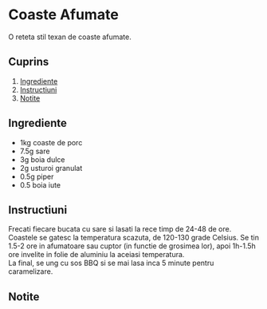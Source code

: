 # Coaste Afumate

O reteta stil texan de coaste afumate. 

## Cuprins

1. [Ingrediente](#ingrediente)
2. [Instructiuni](#instructiuni)
3. [Notite](#notite)

## Ingrediente

- 1kg coaste de porc
- 7.5g sare
- 3g boia dulce
- 2g usturoi granulat
- 0.5g piper
- 0.5 boia iute

## Instructiuni

Frecati fiecare bucata cu sare si lasati la rece timp de 24-48 de ore.  
Coastele se gatesc la temperatura scazuta, de 120-130 grade Celsius.
Se tin 1.5-2 ore in afumatoare sau cuptor (in functie de grosimea lor), apoi 1h-1.5h ore invelite in folie de aluminiu la aceiasi temperatura.  
La final, se ung cu sos BBQ si se mai lasa inca 5 minute pentru caramelizare.

## Notite


